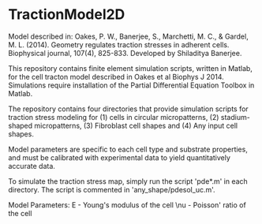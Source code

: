 # TractionModel2D

Model described in: Oakes, P. W., Banerjee, S., Marchetti, M. C., & Gardel, M. L. (2014). Geometry regulates traction stresses in adherent cells. Biophysical journal, 107(4), 825-833. Developed by Shiladitya Banerjee.

This repository contains finite element simulation scripts, written in Matlab, for the cell tracton model described in Oakes et al Biophys J 2014. Simulations require installation of the Partial Differential Equation Toolbox in Matlab.

The repository contains four directories that provide simulation scripts for traction stress modeling for (1) cells in circular micropatterns, (2) stadium-shaped micropatterns, (3) Fibroblast cell shapes and (4) Any input cell shapes.

Model parameters are specific to each cell type and substrate properties, and must be calibrated with experimental data to yield quantitatively accurate data.

To simulate the traction stress map, simply run the script 'pde*.m' in each directory. The script is commented in 'any_shape/pdesol_uc.m'.

Model Parameters:
E - Young's modulus of the cell
\nu - Poisson' ratio of the cell
